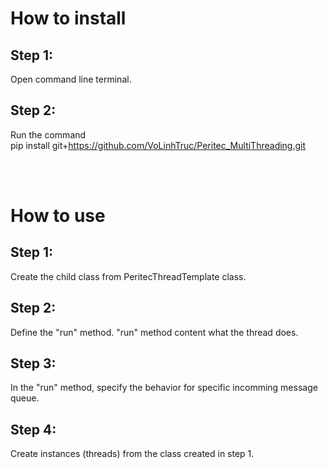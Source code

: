 # How to install
## Step 1:
Open command line terminal.

## Step 2:
Run the command<br/>
pip install git+https://github.com/VoLinhTruc/Peritec_MultiThreading.git

<br/>
<br/>

# How to use
## Step 1:
Create the child class from PeritecThreadTemplate class.

## Step 2:
Define the "run" method. "run" method content what the thread does.

## Step 3:
In the "run" method, specify the behavior for specific incomming message queue.

## Step 4:
Create instances (threads) from the class created in step 1.